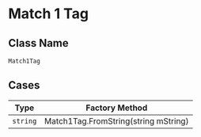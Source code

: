 
# Match 1 Tag

## Class Name

`Match1Tag`

## Cases

| Type | Factory Method |
|  --- | --- |
| `string` | Match1Tag.FromString(string mString) |

